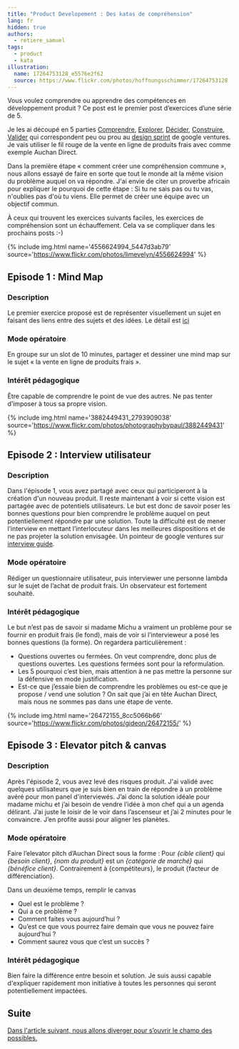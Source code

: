 ```yaml
---
title: "Product Developement : Des katas de compréhension"
lang: fr
hidden: true
authors:
  - retiere_samuel
tags:
  - product
  - kata
illustration:
  name: 17264753128_e5576e2f62
  source: https://www.flickr.com/photos/hoffnungsschimmer/17264753128
---
```


Vous voulez comprendre ou apprendre des compétences en développement produit ? Ce post est le premier post d’exercices d’une série de 5.

Je les ai découpé en 5 parties [Comprendre], [Explorer], [Décider], [Construire], [Valider] qui correspondent peu ou prou au [design sprint] de google ventures. Je vais utiliser le fil rouge de la vente en ligne de produits frais avec comme exemple Auchan Direct.

Dans la première étape « comment créer une compréhension commune », nous allons essayé de faire en sorte que tout le monde ait la même vision du problème auquel on va répondre. J'ai envie de citer un proverbe africain pour expliquer le pourquoi de cette étape : Si tu ne sais pas ou tu vas, n'oublies pas d'où tu viens. Elle permet de créer une équipe avec un objectif commun.

À ceux qui trouvent les exercices suivants faciles, les exercices de compréhension sont un échauffement. Cela va se compliquer dans les prochains posts :-)

{% include img.html
    name='4556624994_5447d3ab79'
    source='https://www.flickr.com/photos/limevelyn/4556624994'
%}

## Episode 1 : Mind Map

### Description

Le premier exercice proposé est de représenter visuellement un sujet en faisant des liens entre des sujets et des idées. Le détail est [ici](https://en.wikipedia.org/wiki/Mind_map)

### Mode opératoire

En groupe sur un slot de 10 minutes, partager et dessiner une mind map sur le sujet « la vente en ligne de produits frais ».

### Intérêt pédagogique

Être capable de comprendre le point de vue des autres. Ne pas tenter d’imposer à tous sa propre vision.


{% include img.html
    name='3882449431_2793909038'
    source='https://www.flickr.com/photos/photographybypaul/3882449431'
%}

## Episode 2 : Interview utilisateur

### Description

Dans l'épisode 1, vous avez partagé avec ceux qui participeront à la création d'un nouveau produit. Il reste maintenant à voir si cette vision est partagée avec de potentiels utilisateurs. Le but est donc de savoir poser les bonnes questions pour bien comprendre le problème auquel on peut potentiellement répondre par une solution. Toute la difficulté est de mener l’interview en mettant l’interlocuteur dans les meilleures dispositions et de ne pas projeter la solution envisagée. Un pointeur de google ventures sur [interview guide].

### Mode opératoire

Rédiger un questionnaire utilisateur, puis interviewer une personne lambda sur le sujet de l’achat de produit frais. Un observateur est fortement souhaité.

### Intérêt pédagogique

Le but n’est pas de savoir si madame Michu a vraiment un problème pour se fournir en produit frais (le fond), mais de voir si l’intervieweur a posé les bonnes questions (la forme). On regardera particulièrement :

- Questions ouvertes ou fermées. On veut comprendre, donc plus de questions ouvertes. Les questions fermées sont pour la reformulation.
- Les 5 pourquoi c’est bien, mais attention à ne pas mettre la personne sur la défensive en mode justification.
- Est-ce que j’essaie bien de comprendre les problèmes ou est-ce que je propose / vend une solution ? On sait que j’ai en tête Auchan Direct, mais nous ne sommes pas dans une étape de vente.


{% include img.html
    name='26472155_8cc5066b66'
    source='https://www.flickr.com/photos/gideon/26472155/'
%}

## Episode 3 : Elevator pitch & canvas

### Description

Après l'épisode 2, vous avez levé des risques produit. J'ai validé avec quelques utilisateurs que je suis bien en train de répondre à un problème avéré pour mon panel d'interviewés. J’ai donc la solution idéale pour madame michu et j’ai besoin de vendre l’idée à mon chef qui a un agenda délirant. J’ai juste le loisir de le voir dans l’ascenseur et j’ai 2 minutes pour le convaincre. J’en profite aussi pour aligner les planètes.

### Mode opératoire

Faire l’elevator pitch d’Auchan Direct sous la forme :
Pour _{cible client}_ qui _{besoin client}_, _{nom du produit}_ est un _{catégorie de marché}_ qui _{bénéfice client}_. Contrairement à {compétiteurs}, le produit {facteur de différenciation}.

Dans un deuxième temps, remplir le canvas

- Quel est le problème ?
- Qui a ce problème ?
- Comment faites vous aujourd’hui ?
- Qu’est ce que vous pourrez faire demain que vous ne pouvez faire aujourd’hui ?
- Comment saurez vous que c’est un succès ?

### Intérêt pédagogique

Bien faire la différence entre besoin et solution. Je suis aussi capable d'expliquer rapidement mon initiative à toutes les personnes qui seront potentiellement impactées.

## Suite

[Dans l'article suivant, nous allons diverger pour s’ouvrir le champ des possibles.](/articles/2016/11/24/katastrophe_2_diverge.html)


[design sprint]: https://library.gv.com/the-product-design-sprint-understand-day-1-e164f76e69cf#.6nykd8v0s
[Comprendre]: /articles/2016/11/24/katastrophe_1_share.html
[Explorer]: /articles/2016/11/24/katastrophe_2_diverge.html
[Décider]: /articles/2016/11/24/katastrophe_3_converge.html
[Construire]: /articles/2016/11/24/katastrophe_4_build.html
[Valider]: /articles/2016/12/05/katastrophe_5_validate.html
[interview guide]: https://library.gv.com/the-gv-research-sprint-schedule-participants-and-draft-interview-guide-day-2-7b3e7476cd55#.bwnfpsvh4
